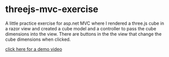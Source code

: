 # threejs-mvc-exercise

A little practice exercise for asp.net MVC where I rendered a three.js cube in a razor view and created a cube model and a controller to pass the cube dimensions into the view. There are buttons in the the view that change the cube dimensions when clicked.

[click here for a demo video](https://www.youtube.com/watch?v=tJ16wm6S3w4)

